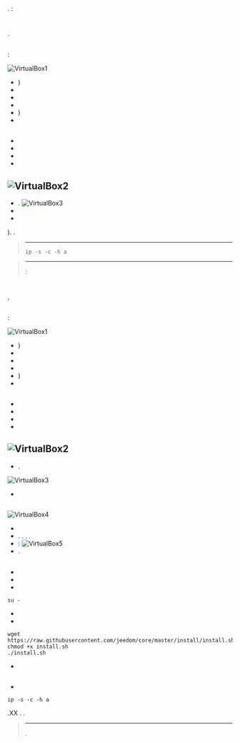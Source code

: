 # 

.  :

## 

 [](https://download.virtualbox.org/virtualbox/6.1.6/VirtualBox-6.1.6-137129-Win.exe)

# 

 [](https://images.jeedom.com/x86-64/).

## 

 :

![VirtualBox1](images/VirtualBox1.PNG)

-   )
-   
-   
-   
-   )
-   

## 

-   
-   
-   
-   
![VirtualBox2](images/VirtualBox2.PNG)
-   
-   .
![VirtualBox3](images/VirtualBox3.PNG)
-   
-   

). .

>****
>
> ``ip -s -c -h a``

> ****
>
>  :  

 [](https://doc.jeedom.com/en_US/premiers-pas/index)

# 

## 

 [](https://www.debian.org/CD/http-ftp/), 

## 

 :

![VirtualBox1](images/VirtualBox1.PNG)

-   )
-   
-   
-   
-   )
-   

## 

-   
-   
-   
-   
![VirtualBox2](images/VirtualBox2.PNG)
-   
-   .

![VirtualBox3](images/VirtualBox3.PNG)

-   

## 



![VirtualBox4](images/VirtualBox4.PNG)

-   
-   . . . .
-    :
![VirtualBox5](images/VirtualBox5.PNG)
-   .

## 

-   
-   
-   

``su -``

-   
-   

````
wget https://raw.githubusercontent.com/jeedom/core/master/install/install.sh
chmod +x install.sh
./install.sh
````

-   

## 

-   

````
ip -s -c -h a
````

.XX . .

> ****
>
> .

 [](https://doc.jeedom.com/en_US/premiers-pas/index)
